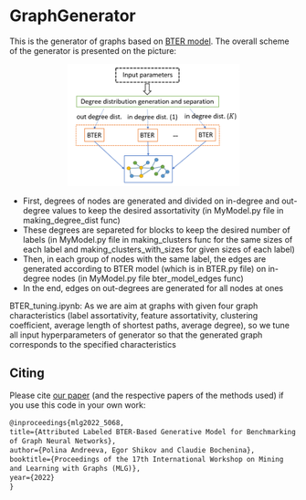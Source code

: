 # GraphGenerator 
This is the generator of graphs based on [BTER model](https://arxiv.org/pdf/1302.6636.pdf). The overall scheme of the generator is presented on the picture:

<p align="center">
  <img src="https://github.com/anpolol/GraphGenerator/blob/main/docs/algo.png?raw=true" width="300px"> 
</p>

* First, degrees of nodes are generated and divided on in-degree and out-degree values to keep the desired assortativity (in MyModel.py file in making_degree_dist func)
* These degrees are separeted for blocks to keep the desired number of labels (in MyModel.py file in making_clusters func for the same sizes of each label and making_clusters_with_sizes for given sizes of each label)  
* Then, in each group of nodes with the same label, the edges are generated according to BTER model (which is in BTER.py file) on in-degree nodes (in MyModel.py file bter_model_edges func)
* In the end, edges on out-degrees are generated for all nodes at ones

BTER_tuning.ipynb: As we are aim at graphs with given four graph characteristics (label assortativity, feature assortativity, clustering coefficient, average length of shortest paths, average degree), so we tune all input hyperparameters of generator so that the generated graph corresponds to the specified characteristics 

## Citing
Please cite [our paper](http://www.mlgworkshop.org/2022/papers/MLG22_paper_5068.pdf) (and the respective papers of the methods used) if you use this code in your own work:
```
@inproceedings{mlg2022_5068,
title={Attributed Labeled BTER-Based Generative Model for Benchmarking of Graph Neural Networks},
author={Polina Andreeva, Egor Shikov and Claudie Bocheninа},
booktitle={Proceedings of the 17th International Workshop on Mining and Learning with Graphs (MLG)},
year={2022}
}
```
